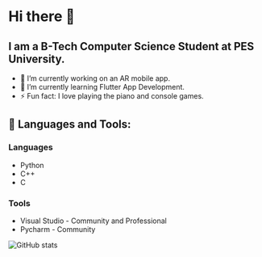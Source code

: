 # Hi there 👋

## I am a B-Tech Computer Science Student at PES University.

- 🔭 I’m currently working on an AR mobile app.
- 🌱 I’m currently learning Flutter App Development.
- ⚡ Fun fact: I love playing the piano and console games.

## 🧰 Languages and Tools:
### Languages
- Python
- C++
- C

### Tools
- Visual Studio - Community and Professional
- Pycharm - Community

![GitHub stats](https://github-readme-stats.vercel.app/api?username=Manab784&show_icons=true&theme=tokyonight)
